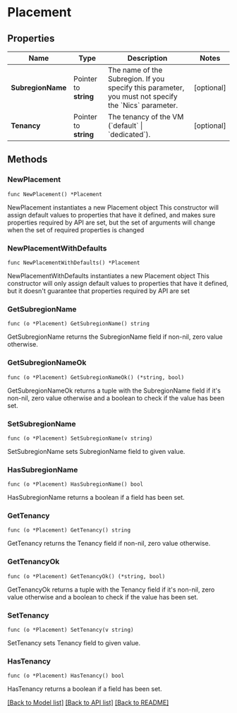 # Placement

## Properties

Name | Type | Description | Notes
------------ | ------------- | ------------- | -------------
**SubregionName** | Pointer to **string** | The name of the Subregion. If you specify this parameter, you must not specify the &#x60;Nics&#x60; parameter. | [optional] 
**Tenancy** | Pointer to **string** | The tenancy of the VM (&#x60;default&#x60; \\| &#x60;dedicated&#x60;). | [optional] 

## Methods

### NewPlacement

`func NewPlacement() *Placement`

NewPlacement instantiates a new Placement object
This constructor will assign default values to properties that have it defined,
and makes sure properties required by API are set, but the set of arguments
will change when the set of required properties is changed

### NewPlacementWithDefaults

`func NewPlacementWithDefaults() *Placement`

NewPlacementWithDefaults instantiates a new Placement object
This constructor will only assign default values to properties that have it defined,
but it doesn't guarantee that properties required by API are set

### GetSubregionName

`func (o *Placement) GetSubregionName() string`

GetSubregionName returns the SubregionName field if non-nil, zero value otherwise.

### GetSubregionNameOk

`func (o *Placement) GetSubregionNameOk() (*string, bool)`

GetSubregionNameOk returns a tuple with the SubregionName field if it's non-nil, zero value otherwise
and a boolean to check if the value has been set.

### SetSubregionName

`func (o *Placement) SetSubregionName(v string)`

SetSubregionName sets SubregionName field to given value.

### HasSubregionName

`func (o *Placement) HasSubregionName() bool`

HasSubregionName returns a boolean if a field has been set.

### GetTenancy

`func (o *Placement) GetTenancy() string`

GetTenancy returns the Tenancy field if non-nil, zero value otherwise.

### GetTenancyOk

`func (o *Placement) GetTenancyOk() (*string, bool)`

GetTenancyOk returns a tuple with the Tenancy field if it's non-nil, zero value otherwise
and a boolean to check if the value has been set.

### SetTenancy

`func (o *Placement) SetTenancy(v string)`

SetTenancy sets Tenancy field to given value.

### HasTenancy

`func (o *Placement) HasTenancy() bool`

HasTenancy returns a boolean if a field has been set.


[[Back to Model list]](../README.md#documentation-for-models) [[Back to API list]](../README.md#documentation-for-api-endpoints) [[Back to README]](../README.md)


